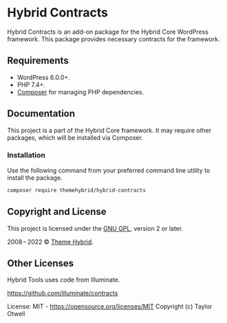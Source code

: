 # Hybrid Contracts

Hybrid Contracts is an add-on package for the Hybrid Core WordPress framework. This package provides necessary contracts for the framework.

## Requirements

* WordPress 6.0.0+.
* PHP 7.4+.
* [Composer](https://getcomposer.org/) for managing PHP dependencies.

## Documentation

This project is a part of the Hybrid Core framework. It may require other packages, which will be installed via Composer.

### Installation

Use the following command from your preferred command line utility to install the package.

```bash
composer require themehybrid/hybrid-contracts
```
## Copyright and License

This project is licensed under the [GNU GPL](http://www.gnu.org/licenses/old-licenses/gpl-2.0.html), version 2 or later.

2008&thinsp;&ndash;&thinsp;2022 &copy; [Theme Hybrid](https://themehybrid.com).

## Other Licenses

Hybrid Tools uses code from Illuminate.

https://github.com/illuminate/contracts

License: MIT - https://opensource.org/licenses/MIT
Copyright (c) Taylor Otwell
